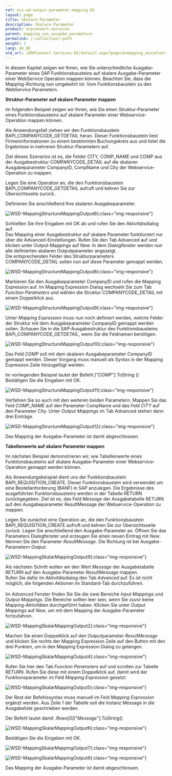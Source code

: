 ```yaml
---
ref: ecs-wd-output-parameter-mapping-01
layout: page
title: Skalare-Parameter
description: Skalare-Parameter
product: erpconnect-services
parent: mapping_von_ausgabe_parametern
permalink: /:collection/:path
weight: 1
lang: de_DE
old_url: /ERPConnect-Services-DE/default.aspx?pageid=mapping_einzelner_tabellenwerte
---
```


In diesem Kapitel zeigen wir Ihnen, wie Sie unterschiedliche Ausgabe-Parameter eines SAP Funktionsbausteins auf skalare Ausgabe-Parameter einer WebService Operation mappen können. Beachten Sie, dass die Mapping-Richtung nun umgekehrt ist: Vom Funktionsbaustein zu den WebService Parametern. 


**Struktur-Parameter auf skalare Parameter mappen**

Im folgenden Beispiel zeigen wir Ihnen, wie Sie einen Struktur-Parameter eines Funktionsbausteins auf skalare Parameter einer Webservice-Operation mappen können. 

Als Anwendungsfall ziehen wir den Funktionsbaustein BAPI_COMPANYCODE_GETDETAIL heran. Dieser Funktionsbaustein liest Firmeninformationen zu einem bestimmten Buchungskreis aus und listet die Ergebnisse in mehreren Struktur-Parametern auf.    

Ziel dieses Szenarios ist es, die Felder CITY, COMP_NAME und COMP aus der Ausgabestruktur COMPANYCODE_DETAIL auf die skalaren Ausgabeparameter CompanyID, CompName und City der Webservice-Operation zu mappen.  

Legen Sie eine Operation an, die den Funktionsbaustein BAPI_COMPANYCODE_GETDETAIL aufruft und kehren Sie zur Übersichtsseite zurück.. 

Definieren Sie anschließend Ihre skalaren Ausgabeparameter. 

![WSD-MappingStructureMappingOutput6](/img/content/WSD-MappingStructureMappingOutput6.png){:class="img-responsive"}

Schließen Sie Ihre Eingaben mit OK ab und rufen Sie den Aktivitätsdialog auf.<br> 
Das Mapping einer Ausgabestruktur auf skalare Parameter funktioniert nur über die Advanced-Einstellungen. Rufen Sie den Tab Advanced auf und klicken unter Output-Mappings auf New. In dem Dialogfenster werden nun alle definierten skalaren Outputparameter angezeigt. <br>
Die entsprechenden Felder des Strukturparameters COMPANYCODE_DETAIL sollen nun auf diese Parameter gemappt werden.  

![WSD-MappingStructureMappingOutput8](/img/content/WSD-MappingStructureMappingOutput8.png){:class="img-responsive"}

Markieren Sie den Ausgabeparameter CompanyID und rufen die Mapping Expression auf. Im Mapping Expression Dialog wechseln Sie zum Tab *Function Parameters* und wählen die Struktur COMPANYCODE_DETAIL mit einem Doppelklick aus. 

![WSD-MappingStructureMappingOutput9](/img/content/WSD-MappingStructureMappingOutput9.png){:class="img-responsive"}

Unter *Mapping Expression* muss nun noch definiert werden, welche Felder der Struktur mit dem Ausgabeparameter CompanyID gemappt werden sollen. Schauen Sie in die SAP-Ausgabestruktur des Funktionsbausteins BAPI_COMPANYCODE_GETDETAIL, wenn Sie die Feldnamen benötigen.

![WSD-MappingStructureMappingOutput10](/img/content/WSD-MappingStructureMappingOutput10.png){:class="img-responsive"}

Das Feld *COMP* soll mit dem skalaren Ausgabeparameter CompanyID gemappt werden. Dieser Vorgang muss manuell als Syntax in der Mapping Expression Zeile hinzugefügt werden. 

Im vorliegenden Beispiel lautet der Befehl *["COMP"].ToString* ()<br>
Bestätigen Sie die Eingaben mit OK.

![WSD-MappingStructureMappingOutput11](/img/content/WSD-MappingStructureMappingOutput11.png){:class="img-responsive"}

Verfahren Sie so auch mit den weiteren beiden Parametern. Mappen Sie das Feld *COMP_NAME* auf den Parameter CompName und das Feld *CITY* auf den Parameter City. Unter *Output Mappings* im Tab Advanced stehen dann drei Einträge.

![WSD-MappingStructureMappingOutput12](/img/content/WSD-MappingStructureMappingOutput12.png){:class="img-responsive"}

Das Mapping der Ausgabe-Parameter ist damit abgeschlossen.
  

**Tabellenwerte auf skalare Parameter mappen** 


Im nächsten Beispiel demonstrieren wir, wie Tabellenwerte eines Funktionsbausteins auf skalare Ausgabe-Parameter einer Webservice-Operation gemappt werden können.

Als Anwendungsbeispiel dient uns der Funktionsbaustein BAPI_REQUISITION_CREATE. Dieser Funktionsbaustein wird verwendet um eine Bestellanforderung (BANF) in SAP anzulegen. Die Ergebnisse des ausgeführten Funktionsbausteins werden in der Tabelle RETURN zurückgegeben. Ziel ist es, das Feld *Message* der Ausgabetabelle RETURN auf den Ausgabeparameter ResultMessage der Webservice-Operation zu mappen.  

Legen Sie zunächst eine Operation an, die den Funktionsbaustein BAPI_REQUISITION_CREATE aufruft und kehren Sie zur Übersichtsseite zurück. Legen Sie anschließend den Ausgabe-Parameter an. Öffnen Sie das Parameters Dialogfenster und erzeugen Sie einen neuen Eintrag mit *New*. Nennen Sie den Parameter *ResultMessage*. Die Richtung ist bei Ausgabe-Parametern *Output*.  

![WSD-MappingSkalarMappingOutput9](/img/content/WSD-MappingSkalarMappingOutput9.png){:class="img-responsive"}

Als nächsten Schritt wollen wir den Wert *Message* der Ausgabetabelle RETURN auf den Ausgabe-Parameter *ResultMessage* mappen. <br>
Rufen Sie dafür im Aktivitätsdialog den Tab *Advanced* auf. Es ist nicht möglich, die folgenden Aktionen im Standard-Tab durchzuführen.<br>  
Im *Advanced* Fenster finden Sie Sie die zwei Bereiche *Input Mappings* und *Output Mappings*. Die Bereiche sollten leer sein, wenn Sie zuvor keine Mapping-Aktivitäten durchgeführt haben. Klicken Sie unter *Output Mappings* auf *New*, um mit dem Mapping der Ausgabe-Parameter fortzufahren.

![WSD-MappingSkalarMappingOutput2](/img/content/WSD-MappingSkalarMappingOutput2.png){:class="img-responsive"}

Machen Sie einen Doppelklick auf den Outputparameter *ResultMessage* und klicken Sie rechts der Mapping Expression Zeile auf den Button mit den drei Punkten, um in den Mapping Expression Dialog zu gelangen.

![WSD-MappingSkalarMappingOutput4](/img/content/WSD-MappingSkalarMappingOutput4.png){:class="img-responsive"}

Rufen Sie hier den Tab *Function Parameters* auf und scrollen zur Tabelle RETURN. Rufen Sie diese mit einem Doppelklick auf, damit wird der Funktionsparameter im Feld *Mapping Expression* gesetzt. 

![WSD-MappingSkalarMappingOutput5](/img/content/WSD-MappingSkalarMappingOutput5.png){:class="img-responsive"}

Der Rest der Befehlssyntax muss manuell im Feld *Mapping Expression* ergänzt werden. Aus Zeile 1 der Tabelle soll die Instanz Message in die Ausgabeliste geschrieben werden. 

Der Befehl lautet damit .*Rows[0]["Message"].ToString*() 

![WSD-MappingSkalarMappingOutput6](/img/content/WSD-MappingSkalarMappingOutput6.png){:class="img-responsive"}

Bestätigen Sie die Eingaben mit OK.

![WSD-MappingSkalarMappingOutput7](/img/content/WSD-MappingSkalarMappingOutput7.png){:class="img-responsive"}

![WSD-MappingSkalarMappingOutput8](/img/content/WSD-MappingSkalarMappingOutput8.png){:class="img-responsive"}

Das Mapping der Ausgabe-Parameter ist damit abgeschlossen. 
